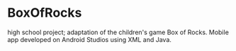 # BoxOfRocks
high school project; adaptation of the children's game Box of Rocks. Mobile app developed on Android Studios using XML and Java.
